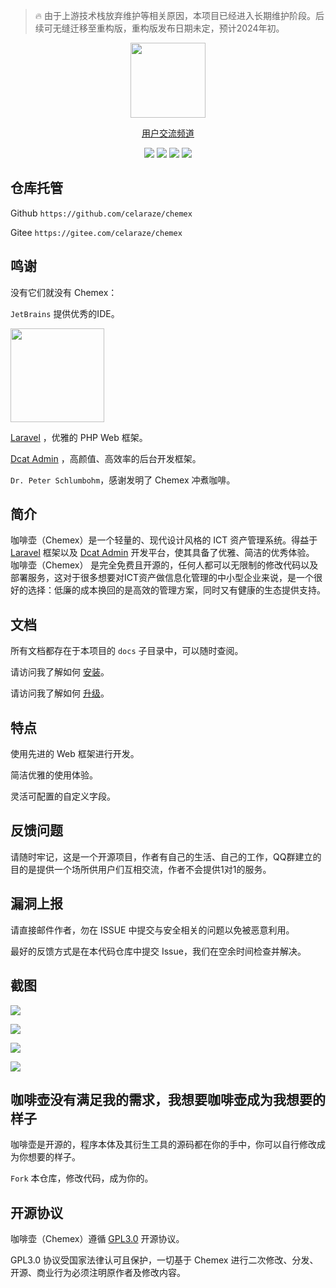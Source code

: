 > 🔥 由于上游技术栈放弃维护等相关原因，本项目已经进入长期维护阶段。后续可无缝迁移至重构版，重构版发布日期未定，预计2024年初。

<p align="center">
    <img src="https://lab.celaraze.com:9999/chemex/chemex.png" width="120"/>
</p>

<p align="center">
    <a href="https://pd.qq.com/s/sknbyfnh">用户交流频道</a>
</p>

<p align="center">
    <img src="https://img.shields.io/badge/Latest Release-3.9.0-orange" />
    <img src="https://img.shields.io/badge/PHP-8+-green" />
    <img src="https://img.shields.io/badge/MySQL-5.7+-blueviolet" />
    <img src="https://img.shields.io/badge/License-GPL3.0-blue" />
</p>

## 仓库托管

Github `https://github.com/celaraze/chemex`

Gitee `https://gitee.com/celaraze/chemex`

## 鸣谢

没有它们就没有 Chemex：

`JetBrains` 提供优秀的IDE。

<a href="https://www.jetbrains.com/?from=Chemex" target="_blank">
<img src="https://lab.celaraze.com:9999/chemex/jetbrains.png" width="150"/>
</a>

[Laravel](https://laravel.com) ，优雅的 PHP Web 框架。

[Dcat Admin](https://dcatadmin.com) ，高颜值、高效率的后台开发框架。

`Dr. Peter Schlumbohm`，感谢发明了 Chemex 冲煮咖啡。

## 简介

咖啡壶（Chemex）是一个轻量的、现代设计风格的 ICT 资产管理系统。得益于 [Laravel](https://laravel.com/)
框架以及 [Dcat Admin](https://dcatadmin.com)
开发平台，使其具备了优雅、简洁的优秀体验。 咖啡壶（Chemex）
是完全免费且开源的，任何人都可以无限制的修改代码以及部署服务，这对于很多想要对ICT资产做信息化管理的中小型企业来说，是一个很好的选择：低廉的成本换回的是高效的管理方案，同时又有健康的生态提供支持。

## 文档

所有文档都存在于本项目的 `docs` 子目录中，可以随时查阅。

请访问我了解如何 [安装](https://github.com/celaraze/chemex/blob/main/docs/%E5%AE%89%E8%A3%85.md)。

请访问我了解如何 [升级](https://github.com/celaraze/chemex/blob/main/docs/%E5%8D%87%E7%BA%A7.md)。

## 特点

使用先进的 Web 框架进行开发。

简洁优雅的使用体验。

灵活可配置的自定义字段。

## 反馈问题

请随时牢记，这是一个开源项目，作者有自己的生活、自己的工作，QQ群建立的目的是提供一个场所供用户们互相交流，作者不会提供1对1的服务。

## 漏洞上报

请直接邮件作者，勿在 ISSUE 中提交与安全相关的问题以免被恶意利用。

最好的反馈方式是在本代码仓库中提交 Issue，我们在空余时间检查并解决。

## 截图

![](https://lab.celaraze.com:9999/chemex/1.png)

![](https://lab.celaraze.com:9999/chemex/2.png)

![](https://lab.celaraze.com:9999/chemex/3.png)

![](https://lab.celaraze.com:9999/chemex/4.png)

## 咖啡壶没有满足我的需求，我想要咖啡壶成为我想要的样子

咖啡壶是开源的，程序本体及其衍生工具的源码都在你的手中，你可以自行修改成为你想要的样子。

`Fork` 本仓库，修改代码，成为你的。

## 开源协议

咖啡壶（Chemex）遵循 [GPL3.0](https://www.gnu.org/licenses/gpl-3.0.html) 开源协议。

GPL3.0 协议受国家法律认可且保护，一切基于 Chemex 进行二次修改、分发、开源、商业行为必须注明原作者及修改内容。
